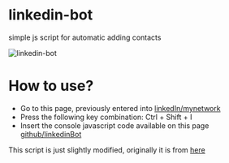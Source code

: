 # linkedin-bot
simple js script for automatic adding contacts

![linkedin-bot](https://github.com/snmslavk/linkedin-bot/blob/master/b7f6ca42f44f684341ae93781cf208a2.gif)

# How to use?
* Go to this page, previously entered into [linkedIn/mynetwork](https://www.linkedin.com/mynetwork/)
* Press the following key combination:
Ctrl + Shift + I
* Insert the console javascript code available on this page [github/linkedinBot](https://github.com/snmslavk/linkedin-bot/blob/master/main-script.js)

This script is just slightly modified, originally it is from [here](https://github.com/Kravalg/linkedin-bot)
